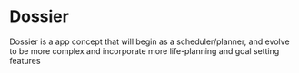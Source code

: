# Dossier
Dossier is a app concept that will begin as a scheduler/planner, and evolve to be more complex and incorporate more life-planning and goal setting features
